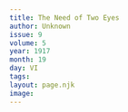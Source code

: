 ```yaml
---
title: The Need of Two Eyes
author: Unknown
issue: 9
volume: 5
year: 1917
month: 19
day: VI
tags:
layout: page.njk
image:
---
```





